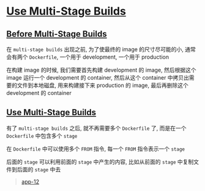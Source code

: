 # [Use Multi-Stage Builds](https://docs.docker.com/develop/develop-images/multistage-build/)

## [Before Multi-Stage Builds](https://docs.docker.com/develop/develop-images/multistage-build/#before-multi-stage-builds)

在 `multi-stage builds` 出现之前, 为了使最终的 image 的尺寸尽可能的小, 通常会有两个 `Dockerfile`, 一个用于 development, 一个用于 production

在构建 image 的时候, 我们需要首先构建 development 的 image, 然后根据这个 image 运行一个 development 的 container,
然后从这个 container 中拷贝出需要的文件到本地磁盘, 用来构建接下来 production 的 image, 最后再删除这个 development 的 container

## [Use Multi-Stage Builds](https://docs.docker.com/develop/develop-images/multistage-build/#use-multi-stage-builds)

有了 `multi-stage builds` 之后, 就不再需要多个 `Dockerfile` 了, 而是在一个 `Dockerfile` 中包含多个 `stage`

在 `Dockerfile` 中可以使用多个 `FROM` 指令, 每一个 `FROM` 指令表示一个 `stage`

后面的 `stage` 可以利用前面的 `stage` 中产生的内容, 比如从前面的 `stage` 中复制文件到后面的 `stage` 中去

> [app-12](./app-12)
